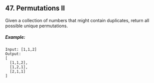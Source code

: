 ## 47. Permutations II
Given a collection of numbers that might contain duplicates, return all possible unique permutations.

##### Example:
```
Input: [1,1,2]
Output:
[
  [1,1,2],
  [1,2,1],
  [2,1,1]
]
```